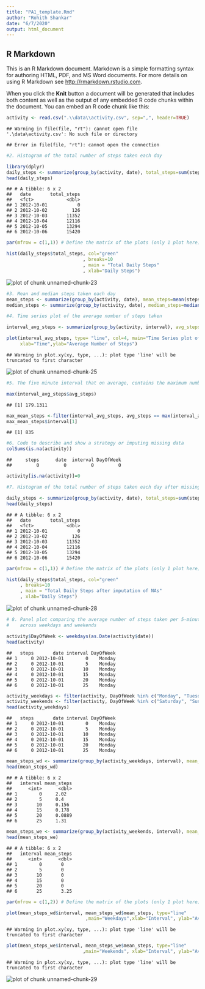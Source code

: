 ```yaml
---
title: "PA1_template.Rmd"
author: "Rohith Shankar"
date: "6/7/2020"
output: html_document
---
```




## R Markdown

This is an R Markdown document. Markdown is a simple formatting syntax for authoring HTML, PDF, and MS Word documents. For more details on using R Markdown see <http://rmarkdown.rstudio.com>.

When you click the **Knit** button a document will be generated that includes both content as well as the output of any embedded R code chunks within the document. You can embed an R code chunk like this:


```r
activity <- read.csv(".\\data\\activity.csv", sep=",", header=TRUE)
```

```
## Warning in file(file, "rt"): cannot open file '.\data\activity.csv': No such file or directory
```

```
## Error in file(file, "rt"): cannot open the connection
```


```r
#2. Histogram of the total number of steps taken each day

library(dplyr)
daily_steps <- summarize(group_by(activity, date), total_steps=sum(steps))
head(daily_steps)
```

```
## # A tibble: 6 x 2
##   date       total_steps
##   <fct>            <dbl>
## 1 2012-10-01           0
## 2 2012-10-02         126
## 3 2012-10-03       11352
## 4 2012-10-04       12116
## 5 2012-10-05       13294
## 6 2012-10-06       15420
```

```r
par(mfrow = c(1,1)) # Define the matrix of the plots (only 1 plot here)

hist(daily_steps$total_steps, col="green"
                            , breaks=10 
                            , main = "Total Daily Steps"
                            , xlab="Daily Steps")  
```

![plot of chunk unnamed-chunk-23](figure/unnamed-chunk-23-1.png)



```r
#3. Mean and median steps taken each day
mean_steps <- summarize(group_by(activity, date), mean_steps=mean(steps))
median_steps <- summarize(group_by(activity, date), median_steps=median(steps))
```


```r
#4. Time series plot of the average number of steps taken

interval_avg_steps <- summarize(group_by(activity, interval), avg_steps=mean(steps,na.rm=TRUE))

plot(interval_avg_steps, type= "line", col=4, main="Time Series plot of average steps",
     xlab="Time",ylab="Average Number of Steps")
```

```
## Warning in plot.xy(xy, type, ...): plot type 'line' will be truncated to first character
```

![plot of chunk unnamed-chunk-25](figure/unnamed-chunk-25-1.png)


```r
#5. The five minute interval that on average, contains the maximum number of steps

max(interval_avg_steps$avg_steps)
```

```
## [1] 179.1311
```

```r
max_mean_steps <-filter(interval_avg_steps, avg_steps == max(interval_avg_steps$avg_steps))
max_mean_steps$interval[1]
```

```
## [1] 835
```


```r
#6. Code to describe and show a strategy or imputing missing data
colSums(is.na(activity))
```

```
##     steps      date  interval DayOfWeek 
##         0         0         0         0
```

```r
activity[is.na(activity)]=0
```


```r
#7. Histogram of the total number of steps taken each day after missing values are imputed

daily_steps <- summarize(group_by(activity, date), total_steps=sum(steps))
head(daily_steps)
```

```
## # A tibble: 6 x 2
##   date       total_steps
##   <fct>            <dbl>
## 1 2012-10-01           0
## 2 2012-10-02         126
## 3 2012-10-03       11352
## 4 2012-10-04       12116
## 5 2012-10-05       13294
## 6 2012-10-06       15420
```

```r
par(mfrow = c(1,1)) # Define the matrix of the plots (only 1 plot here)

hist(daily_steps$total_steps, col="green"
     , breaks=10 
     , main = "Total Daily Steps after imputation of NAs"
     , xlab="Daily Steps")  
```

![plot of chunk unnamed-chunk-28](figure/unnamed-chunk-28-1.png)


```r
# 8. Panel plot comparing the average number of steps taken per 5-minute interval 
#    across weekdays and weekends

activity$DayOfWeek <- weekdays(as.Date(activity$date))
head(activity)
```

```
##   steps       date interval DayOfWeek
## 1     0 2012-10-01        0    Monday
## 2     0 2012-10-01        5    Monday
## 3     0 2012-10-01       10    Monday
## 4     0 2012-10-01       15    Monday
## 5     0 2012-10-01       20    Monday
## 6     0 2012-10-01       25    Monday
```

```r
activity_weekdays <- filter(activity, DayOfWeek %in% c("Monday", "Tuesday", "Wednesday", "Thursday", "Friday"))
activity_weekends <- filter(activity, DayOfWeek %in% c("Saturday", "Sunday"))
head(activity_weekdays)
```

```
##   steps       date interval DayOfWeek
## 1     0 2012-10-01        0    Monday
## 2     0 2012-10-01        5    Monday
## 3     0 2012-10-01       10    Monday
## 4     0 2012-10-01       15    Monday
## 5     0 2012-10-01       20    Monday
## 6     0 2012-10-01       25    Monday
```

```r
mean_steps_wd <- summarize(group_by(activity_weekdays, interval), mean_steps=mean(steps))
head(mean_steps_wd)
```

```
## # A tibble: 6 x 2
##   interval mean_steps
##      <int>      <dbl>
## 1        0     2.02  
## 2        5     0.4   
## 3       10     0.156 
## 4       15     0.178 
## 5       20     0.0889
## 6       25     1.31
```

```r
mean_steps_we <- summarize(group_by(activity_weekends, interval), mean_steps=mean(steps))
head(mean_steps_we)
```

```
## # A tibble: 6 x 2
##   interval mean_steps
##      <int>      <dbl>
## 1        0       0   
## 2        5       0   
## 3       10       0   
## 4       15       0   
## 5       20       0   
## 6       25       3.25
```

```r
par(mfrow = c(1,2)) # Define the matrix of the plots (only 1 plot here)

plot(mean_steps_wd$interval, mean_steps_wd$mean_steps, type="line"
                             ,main="Weekdays",xlab="Interval", ylab="Average Steps", col=10)
```

```
## Warning in plot.xy(xy, type, ...): plot type 'line' will be truncated to first character
```

```r
plot(mean_steps_we$interval, mean_steps_we$mean_steps, type="line"
                            ,main="Weekends", xlab="Interval", ylab="Average Steps")
```

```
## Warning in plot.xy(xy, type, ...): plot type 'line' will be truncated to first character
```

![plot of chunk unnamed-chunk-29](figure/unnamed-chunk-29-1.png)

